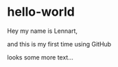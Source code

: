 # hello-world

Hey my name is Lennart,

and this is my first time using GitHub

looks some more text...
